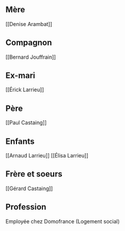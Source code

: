 ## Mère
[[Denise Arambat]]
## Compagnon
[[Bernard Jouffrain]]
## Ex-mari
[[Érick Larrieu]]
## Père
[[Paul Castaing]]
## Enfants
[[Arnaud Larrieu]]
[[Élisa Larrieu]]
## Frère et soeurs
[[Gérard Castaing]]
## Profession
Employée chez Domofrance (Logement social)


